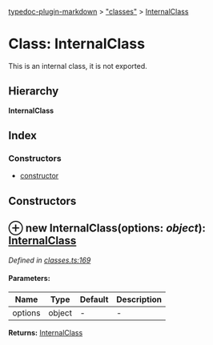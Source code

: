 [typedoc-plugin-markdown](../index.md) > ["classes"](../modules/_classes_.md) > [InternalClass](../classes/_classes_.internalclass.md)

# Class: InternalClass


This is an internal class, it is not exported.

## Hierarchy

**InternalClass**




## Index

### Constructors

* [constructor](_classes_.internalclass.md#constructor)



<a id="constructor"></a>

## Constructors


## ⊕ **new InternalClass**(options: *object*): [InternalClass](../classes/_classes_.internalclass.md)


*Defined in [classes.ts:169](https://github.com/tgreyuk/typedoc-plugin-markdown/blob/master/tests/src/classes.ts#L169)*


#### Parameters:

| Name  | Type                | Default | Description  |
| ------ | ------------------- | ------------ | ------------ |
| options  | object | - | - |





**Returns:** [InternalClass](../classes/_classes_.internalclass.md)


